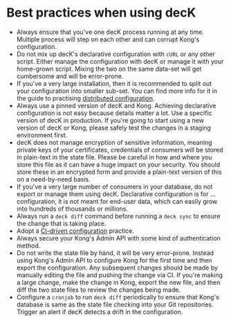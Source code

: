 # Best practices when using decK

- Always ensure that you've one decK process running at any time. Multiple
  process will step on each other and can corrupt Kong's configuration.
- Do not mix up decK's declarative configuration with `cURL` or any other
  script. Either manage the configuration with decK or manage it with your
  home-grown script. Mixing the two on the same data-set will get cumbersome
  and will be error-prone.
- If you've a very large installation, then it is recommended to split out
  your configuration into smaller sub-set. You can find more info for it
  in the guide to practising
  [distributed configuration](distributed-configuration.md).
- Always use a pinned version of decK and Kong.
  Achieving declarative configuration is
  not easy because details matter a lot. Use a specific version of decK in
  production. If you're going to start using a new version of decK or Kong,
  please safely test the changes in a staging environment first.
- decK does not manage encryption of sensitive information, meaning private
  keys of your certificates, credentials of consumers will be stored in
  plain-text in the state file. Please be careful in how and where you store
  this file as it can have a huge impact on your security.
  You should store these in an encrypted form and provide a plain-text version
  of this on a need-by-need basis.
- If you've a very large number of consumers in your database, do not export
  or manage them using decK. Declarative configuration is for ... configuration,
  it is not meant for end-user data, which can easily grow into hundreds of
  thousands or millions.
- Always run a `deck diff` command before running a `deck sync`
  to ensure the change that is taking place.
- Adopt a [CI-driven configuration](ci-driven-configuration) practice.
- Always secure your Kong's Admin API with some kind of authentication method.
- Do not write the state file by hand, it will be very error-prone.
  Instead using Kong's Admin API to
  configure Kong for the first time and then export the configuration. Any
  subsequent changes should be made by manually editing the file and pushing
  the change via CI. If you're making a large change, make the change in Kong,
  export the new file, and then diff the two state files to review the changes
  being made.
- Configure a `cronjob` to run `deck diff` periodically to ensure that Kong's
  database is same as the state file checking into your Git repositories.
  Trigger an alert if decK detects a drift in the configuration.

